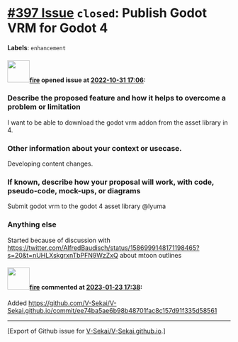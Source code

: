 # [\#397 Issue](https://github.com/V-Sekai/V-Sekai.github.io/issues/397) `closed`: Publish Godot VRM for Godot 4
**Labels**: `enhancement`


#### <img src="https://avatars.githubusercontent.com/u/32321?u=c2e06a3d2b49a467aa907e54aa259516440267cc&v=4" width="50">[fire](https://github.com/fire) opened issue at [2022-10-31 17:06](https://github.com/V-Sekai/V-Sekai.github.io/issues/397):

### Describe the proposed feature and how it helps to overcome a problem or limitation

I want to be able to download the godot vrm addon from the asset library in 4.

### Other information about your context or usecase.

Developing content changes.

### If known, describe how your proposal will work, with code, pseudo-code, mock-ups, or diagrams

Submit godot vrm to the godot 4 asset library @lyuma 

### Anything else

Started because of discussion with https://twitter.com/AlfredBaudisch/status/1586999148171198465?s=20&t=nUHLXskgrxnTbPFN9WzZxQ about mtoon outlines

#### <img src="https://avatars.githubusercontent.com/u/32321?u=c2e06a3d2b49a467aa907e54aa259516440267cc&v=4" width="50">[fire](https://github.com/fire) commented at [2023-01-23 17:38](https://github.com/V-Sekai/V-Sekai.github.io/issues/397#issuecomment-1400729588):

Added https://github.com/V-Sekai/V-Sekai.github.io/commit/ee74ba5ae6b98b48701fac8c157d91f335d58561


-------------------------------------------------------------------------------



[Export of Github issue for [V-Sekai/V-Sekai.github.io](https://github.com/V-Sekai/V-Sekai.github.io).]
